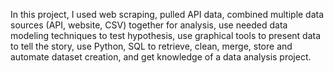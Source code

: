 In this project, I used web scraping, pulled API data, combined multiple data sources (API, website, CSV) together for analysis, use needed data modeling techniques to test hypothesis, use graphical tools to present data to tell the story, use Python, SQL to retrieve, clean, merge, store and automate dataset creation, and get knowledge of a data analysis project.
